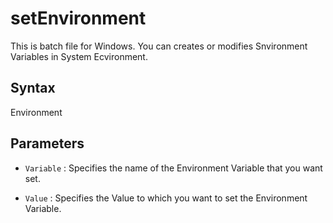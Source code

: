 setEnvironment
==============

This is batch file for Windows.
You can creates or modifies Snvironment Variables in System Ecvironment.

Syntax
------
Environment <Variable> <Value>

Parameters
----------
+   `Variable` :
    Specifies the name of the Environment Variable that you want set.
 
+   `Value` :
    Specifies the Value to which you want to set the Environment Variable.
